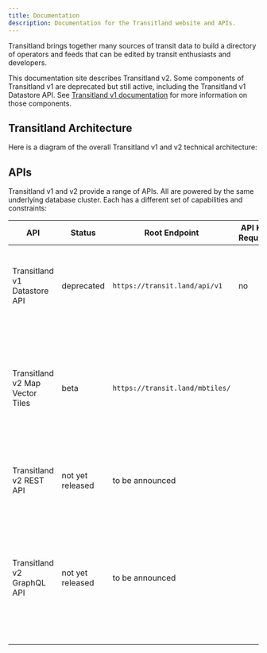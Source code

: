 ```yaml
---
title: Documentation
description: Documentation for the Transitland website and APIs.
---
```


Transitland brings together many sources of transit data to build a directory of operators and feeds that can be edited by transit enthusiasts and developers.

<div class="notification is-warning">

  This documentation site describes Transitland v2. Some components of Transitland v1 are deprecated but still active, including the Transitland v1 Datastore API. See [Transitland v1 documentation](https://transit.land/documentation/) for more information on those components.

</div>

## Transitland Architecture

Here is a diagram of the overall Transitland v1 and v2 technical architecture:

<tlv2-architecture-diagram></tlv2-architecture-diagram>

## APIs

Transitland v1 and v2 provide a range of APIs. All are powered by the same underlying database cluster. Each has a different set of capabilities and constraints:

| API                             | Status           | Root Endpoint                   | API Key Required                        | Cost                    | Uses                                                                                                                             |
| ------------------------------- | ---------------- | ------------------------------- | --------------------------------------- | ----------------------- | -------------------------------------------------------------------------------------------------------------------------------- |
| Transitland v1 Datastore API    | deprecated       | `https://transit.land/api/v1`   | no                                      | free (with rate limits) | Original API for exploring data and powering apps. Has some performance limitations.                                             |
| Transitland v2 Map Vector Tiles | beta             | `https://transit.land/mbtiles/` | <b-icon icon="check-bold" title="yes"/> | free (with rate limits) | Powers the [map](/map). Build your own web maps of stop locations and route geometries. In Mapbox Vector Tile (MVT) format.      |
| Transitland v2 REST API         | not yet released | to be announced                 | <b-icon icon="check-bold" title="yes"/> | free (with rate limits) | Fast and easy queries for accessing common data.                                                                                 |
| Transitland v2 GraphQL API      | not yet released | to be announced                 | <b-icon icon="check-bold" title="yes"/> | paid                    | The most flexible API for performing a wide variety of queries and analyses. May be slower than v2 REST API for certain queries. |